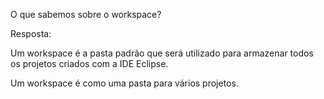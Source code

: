 O que sabemos sobre o workspace?

Resposta:

Um workspace é a pasta padrão que será utilizado para armazenar todos os projetos criados com a IDE Eclipse.

Um workspace é como uma pasta para vários projetos.